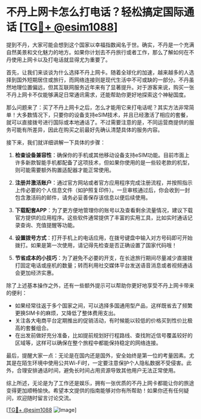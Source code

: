 # 不丹上网卡怎么打电话？轻松搞定国际通话 [[TG💪+ @esim1088](https://t.me/s/esim1088)]

提到不丹，大家可能会想到这个国家以幸福指数闻名于世。确实，不丹是一个充满自然美景和文化魅力的地方。如果你计划去不丹旅行或者工作，那么了解如何在不丹使用上网卡以及打电话就显得尤为重要了。

首先，让我们来谈谈为什么选择不丹上网卡。随着全球化的加速，越来越多的人选择到国外短期居住或旅行，而网络连接则是现代生活中不可或缺的一部分。不丹虽然地理位置偏远，但其互联网服务近年来有了显著提升。对于游客来说，购买一张不丹上网卡不仅能够满足日常通讯需求，还能帮助你更好地探索这个神秘国度。

那么问题来了：买了不丹上网卡之后，怎么才能用它来打电话呢？其实方法非常简单！大多数情况下，只要你的设备支持eSIM技术，并且已经激活了相应的套餐，就可以直接拨号进行国际或本地通话了。不过需要注意的是，不同运营商提供的服务可能有所差异，因此在购买之前最好先确认清楚具体的服务内容。

接下来，我们就详细讲解一下具体的步骤：

1. **检查设备兼容性**：确保你的手机或其他移动设备支持eSIM功能。目前市面上许多新款智能手机都配备了这项技术，但如果你使用的是一些较老款的机型，则可能需要额外购置适配器才能正常使用。

2. **注册并激活账户**：通过官方网站或者官方应用程序完成注册流程，并按照指示上传必要的个人信息文件（如护照复印件）。一旦审核通过后，你会收到一封包含激活码的邮件，请务必妥善保存该信息以便后续使用。

3. **下载配套APP**：为了更方便地管理你的账号以及查看剩余流量情况，建议下载官方提供的应用程序。这些软件通常提供了丰富的实用工具，比如实时通话记录查询、充值提醒等功能。

4. **设置拨号方式**：打开手机上的电话应用，在拨号键盘中输入对方号码即可开始拨打。如果是第一次使用，请记得先检查是否正确设置了国家代码哦！

5. **节省成本的小技巧**：为了避免不必要的开支，在长途旅行期间尽量减少直接拨打固定电话或座机的数量；转而利用社交媒体平台发送语音消息或者视频通话会更加经济实惠。

除了上述基本操作之外，还有一些额外提示可以帮助你更好地享受不丹上网卡带来的便利：
- 如果经常往返于多个国家之间，可以选择多国通用型产品，这样既省去了频繁更换SIM卡的麻烦，又降低了整体费用支出。
- 关注各大电商平台定期推出的促销活动，有时候能以较低的价格买到性价比极高的套餐组合。
- 在出发前做好充分准备，比如提前规划好行程路线、查找附近信号覆盖较好的区域等，这样可以确保在整个旅程中都能保持稳定的网络连接。

最后，提醒大家一点：无论是在国内还是国外，安全始终是第一位的考量因素。尤其是在陌生环境中使用公共Wi-Fi时，一定要注意保护个人隐私数据不受侵害。此外，合理安排通话时间，避免长时间占用资源导致其他用户无法正常使用。

综上所述，无论是为了工作还是娱乐，拥有一张优质的不丹上网卡都能让你的旅途变得更加顺畅愉快。希望本文提供的指南能够对你有所帮助！如果你还有任何疑问，欢迎随时留言讨论交流。

[[TG💪+ @esim1088](https://t.me/s/esim1088) ![Image](https://i.postimg.cc/4NQfJmqS/Snipaste-2025-05-13-00-14-12.png)]